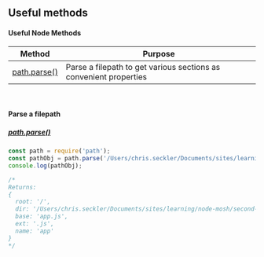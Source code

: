 ## Useful methods

#### Useful Node Methods

| Method | Purpose
|---------------|----------------------------------------|
| [path.parse()]() | Parse a filepath to get various sections as convenient properties |
<br>

#### Parse a filepath
##### [path.parse()](https://nodejs.org/dist/latest-v8.x/docs/api/path.html#path_path_parse_path)
```js
const path = require('path');
const pathObj = path.parse('/Users/chris.seckler/Documents/sites/learning/node-mosh/second-app/app.js');
console.log(pathObj);

/*
Returns:
{ 
  root: '/',
  dir: '/Users/chris.seckler/Documents/sites/learning/node-mosh/second-app',
  base: 'app.js',
  ext: '.js',
  name: 'app' 
}
*/
```

